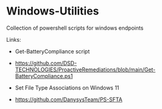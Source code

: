 # Windows-Utilities
Collection of powershell scripts for windows endpoints

Links:
- Get-BatteryCompliance script

- https://github.com/DSD-TECHNOLOGIES/ProactiveRemediations/blob/main/Get-BatteryCompliance.ps1

- Set File Type Associations on Windows 11

- https://github.com/DanysysTeam/PS-SFTA
